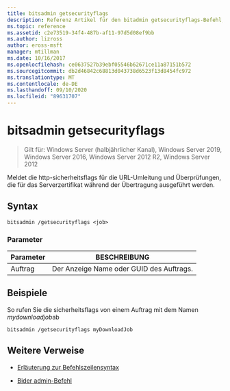 ```yaml
---
title: bitsadmin getsecurityflags
description: Referenz Artikel für den bitadmin getsecurityflags-Befehl, der die http-sicherheitsflags für die URL-Umleitung und die bei der Übertragung ausgeführten Prüfungen auf dem Serverzertifikat meldet.
ms.topic: reference
ms.assetid: c2e73519-34f4-487b-af11-97d5d08ef9bb
ms.author: lizross
author: eross-msft
manager: mtillman
ms.date: 10/16/2017
ms.openlocfilehash: ce0637527b39ebf05546b62671ce11a87151b572
ms.sourcegitcommit: db2d46842c68813d043738d6523f13d8454fc972
ms.translationtype: MT
ms.contentlocale: de-DE
ms.lasthandoff: 09/10/2020
ms.locfileid: "89631707"
---
```

# <a name="bitsadmin-getsecurityflags"></a>bitsadmin getsecurityflags

> Gilt für: Windows Server (halbjährlicher Kanal), Windows Server 2019, Windows Server 2016, Windows Server 2012 R2, Windows Server 2012

Meldet die http-sicherheitsflags für die URL-Umleitung und Überprüfungen, die für das Serverzertifikat während der Übertragung ausgeführt werden.

## <a name="syntax"></a>Syntax

```
bitsadmin /getsecurityflags <job>
```

### <a name="parameters"></a>Parameter

| Parameter | BESCHREIBUNG |
| -------------- | -------------- |
| Auftrag | Der Anzeige Name oder GUID des Auftrags. |

## <a name="examples"></a>Beispiele

So rufen Sie die sicherheitsflags von einem Auftrag mit dem Namen *mydownloadjob*ab

```
bitsadmin /getsecurityflags myDownloadJob
```

## <a name="additional-references"></a>Weitere Verweise

- [Erläuterung zur Befehlszeilensyntax](command-line-syntax-key.md)

- [Bider admin-Befehl](bitsadmin.md)
